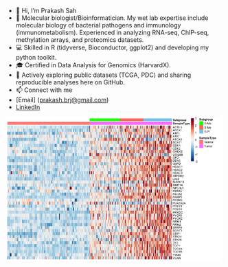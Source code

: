 - 👋 Hi, I’m Prakash Sah
- 👀 Molecular biologist/Bioinformatician. My wet lab expertise include molecular biology of bacterial pathogens and immunology (immunometabolism). Experienced in analyzing RNA-seq, ChIP-seq, methylation arrays, and proteomics datasets.
- 💻 Skilled in R (tidyverse, Bioconductor, ggplot2) and developing my python toolkit.
- 🎓 Certified in Data Analysis for Genomics (HarvardX).
- 🌱 Actively exploring public datasets (TCGA, PDC) and sharing reproducible analyses here on GitHub.  
- 📫 Connect with me
- [Email] (prakash.brj@gmail.com)
- [LinkedIn](https://linkedin.com/in/prakash-sah1)




![Alt text](https://github.com/prakashsah1/OmicsData-Analysis/blob/main/PDC000198_LIHC_Proteomics/Figure%20S7%20C%20(drug_targets).png)

<!---
prakashsah1/prakashsah1 is a ✨ special ✨ repository because its `README.md` (this file) appears on your GitHub profile.
You can click the Preview link to take a look at your changes.
--->
